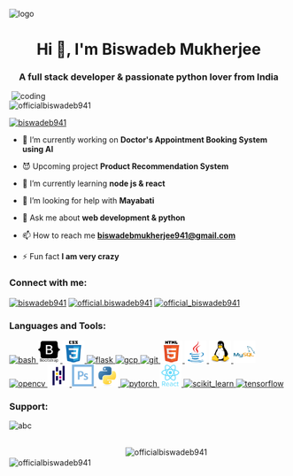 ![logo](https://github.com/officialbiswadeb941/officialbiswadeb941/blob/main/Banner.jpg)

<h1 align="center">Hi 👋, I'm Biswadeb Mukherjee</h1>
<h3 align="center">A full stack developer & passionate python lover from India</h3>

<img align="right" alt="coding" width="500px" src="https://media.licdn.com/dms/image/C4D12AQEyH4W0_3_8Lg/article-cover_image-shrink_600_2000/0/1617887567803?e=2147483647&v=beta&t=US7cTRcTMUhceakszySvF92nXvU6eLT_qhaaiUcAjTY">

<p align="left"> <img src="https://komarev.com/ghpvc/?username=officialbiswadeb941&label=Profile%20views&color=0e75b6&style=flat" alt="officialbiswadeb941" /> </p>

<p align="left"> <a href="https://twitter.com/biswadeb941" target="blank"><img src="https://img.shields.io/twitter/follow/biswadeb941?logo=twitter&style=for-the-badge" alt="biswadeb941" /></a> </p>

- 🔭 I’m currently working on **Doctor's Appointment Booking System using AI**
  
- 😈 Upcoming project **Product Recommendation System**
  
- 🌱 I’m currently learning **node js & react**

- 🤝 I’m looking for help with **Mayabati**

- 💬 Ask me about **web development & python**

- 📫 How to reach me **biswadebmukherjee941@gmail.com**

- ⚡ Fun fact **I am very crazy**

<h3 align="left">Connect with me:</h3>
<p align="left">
<a href="https://twitter.com/biswadeb941" target="blank"><img align="center" src="https://raw.githubusercontent.com/rahuldkjain/github-profile-readme-generator/master/src/images/icons/Social/twitter.svg" alt="biswadeb941" height="30" width="40" /></a>
<a href="https://facebook.com/official.biswadeb941" target="blank"><img align="center" src="https://raw.githubusercontent.com/rahuldkjain/github-profile-readme-generator/master/src/images/icons/Social/facebook.svg" alt="official.biswadeb941" height="30" width="40" /></a>
<a href="https://instagram.com/official_biswadeb941" target="blank"><img align="center" src="https://raw.githubusercontent.com/rahuldkjain/github-profile-readme-generator/master/src/images/icons/Social/instagram.svg" alt="official_biswadeb941" height="30" width="40" /></a>
</p>

<h3 align="left">Languages and Tools:</h3>
<p align="left"> <a href="https://www.gnu.org/software/bash/" target="_blank" rel="noreferrer"> <img src="https://www.vectorlogo.zone/logos/gnu_bash/gnu_bash-icon.svg" alt="bash" width="40" height="40"/> </a> <a href="https://getbootstrap.com" target="_blank" rel="noreferrer"> <img src="https://raw.githubusercontent.com/devicons/devicon/master/icons/bootstrap/bootstrap-plain-wordmark.svg" alt="bootstrap" width="40" height="40"/> </a> <a href="https://www.w3schools.com/css/" target="_blank" rel="noreferrer"> <img src="https://raw.githubusercontent.com/devicons/devicon/master/icons/css3/css3-original-wordmark.svg" alt="css3" width="40" height="40"/> </a> <a href="https://flask.palletsprojects.com/" target="_blank" rel="noreferrer"> <img src="https://www.vectorlogo.zone/logos/pocoo_flask/pocoo_flask-icon.svg" alt="flask" width="40" height="40"/> </a> <a href="https://cloud.google.com" target="_blank" rel="noreferrer"> <img src="https://www.vectorlogo.zone/logos/google_cloud/google_cloud-icon.svg" alt="gcp" width="40" height="40"/> </a> <a href="https://git-scm.com/" target="_blank" rel="noreferrer"> <img src="https://www.vectorlogo.zone/logos/git-scm/git-scm-icon.svg" alt="git" width="40" height="40"/> </a> <a href="https://www.w3.org/html/" target="_blank" rel="noreferrer"> <img src="https://raw.githubusercontent.com/devicons/devicon/master/icons/html5/html5-original-wordmark.svg" alt="html5" width="40" height="40"/> </a> <a href="https://www.java.com" target="_blank" rel="noreferrer"> <img src="https://raw.githubusercontent.com/devicons/devicon/master/icons/java/java-original.svg" alt="java" width="40" height="40"/> </a> <a href="https://www.linux.org/" target="_blank" rel="noreferrer"> <img src="https://raw.githubusercontent.com/devicons/devicon/master/icons/linux/linux-original.svg" alt="linux" width="40" height="40"/> </a> <a href="https://www.mysql.com/" target="_blank" rel="noreferrer"> <img src="https://raw.githubusercontent.com/devicons/devicon/master/icons/mysql/mysql-original-wordmark.svg" alt="mysql" width="40" height="40"/> </a> <a href="https://opencv.org/" target="_blank" rel="noreferrer"> <img src="https://www.vectorlogo.zone/logos/opencv/opencv-icon.svg" alt="opencv" width="40" height="40"/> </a> <a href="https://pandas.pydata.org/" target="_blank" rel="noreferrer"> <img src="https://raw.githubusercontent.com/devicons/devicon/2ae2a900d2f041da66e950e4d48052658d850630/icons/pandas/pandas-original.svg" alt="pandas" width="40" height="40"/> </a> <a href="https://www.photoshop.com/en" target="_blank" rel="noreferrer"> <img src="https://raw.githubusercontent.com/devicons/devicon/master/icons/photoshop/photoshop-line.svg" alt="photoshop" width="40" height="40"/> </a> <a href="https://www.python.org" target="_blank" rel="noreferrer"> <img src="https://raw.githubusercontent.com/devicons/devicon/master/icons/python/python-original.svg" alt="python" width="40" height="40"/> </a> <a href="https://pytorch.org/" target="_blank" rel="noreferrer"> <img src="https://www.vectorlogo.zone/logos/pytorch/pytorch-icon.svg" alt="pytorch" width="40" height="40"/> </a> <a href="https://reactjs.org/" target="_blank" rel="noreferrer"> <img src="https://raw.githubusercontent.com/devicons/devicon/master/icons/react/react-original-wordmark.svg" alt="react" width="40" height="40"/> </a> <a href="https://scikit-learn.org/" target="_blank" rel="noreferrer"> <img src="https://upload.wikimedia.org/wikipedia/commons/0/05/Scikit_learn_logo_small.svg" alt="scikit_learn" width="40" height="40"/> </a> <a href="https://www.tensorflow.org" target="_blank" rel="noreferrer"> <img src="https://www.vectorlogo.zone/logos/tensorflow/tensorflow-icon.svg" alt="tensorflow" width="40" height="40"/> </a> </p>

<h3 align="left">Support:</h3>
<p><a href="https://www.buymeacoffee.com/abc"> <img align="left" src="https://cdn.buymeacoffee.com/buttons/v2/default-yellow.png" height="50" width="210" alt="abc" /></a></p><br><br>

<p><img align="left" src="https://github-readme-stats.vercel.app/api/top-langs?username=officialbiswadeb941&show_icons=true&locale=en&layout=compact" alt="officialbiswadeb941" /></p>

<p>&nbsp;<img align="center" src="https://github-readme-stats.vercel.app/api?username=officialbiswadeb941&show_icons=true&locale=en" alt="officialbiswadeb941" /></p>

